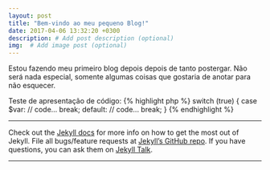 ```yaml
---
layout: post
title: "Bem-vindo ao meu pequeno Blog!"
date: 2017-04-06 13:32:20 +0300
description: # Add post description (optional)
img:  # Add image post (optional)
---
```

Estou fazendo meu primeiro blog depois depois de tanto postergar. Não será nada especial, somente algumas coisas que 
gostaria de anotar para não esquecer.

Teste de apresentação de código:
{% highlight php %}
switch (true) {
    case $var:
        // code...
        break;
    default:
        // code...
        break;
}
{% endhighlight %}

---
Check out the [Jekyll docs][jekyll-docs] for more info on how to get the most out of Jekyll. File all bugs/feature requests at [Jekyll’s GitHub repo][jekyll-gh]. If you have questions, you can ask them on [Jekyll Talk][jekyll-talk].

[jekyll-docs]: https://jekyllrb.com/docs/home
[jekyll-gh]:   https://github.com/jekyll/jekyll
[jekyll-talk]: https://talk.jekyllrb.com/
---
